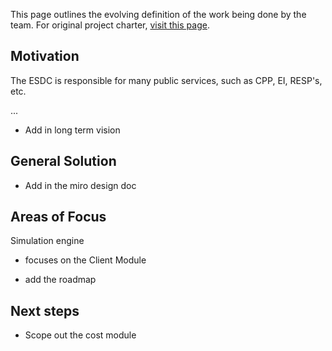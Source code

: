 This page outlines the evolving definition of the work being done by the team. For original project charter, [visit this page](https://code-for-canada.github.io/team-babel/wiki/project-charter).

## Motivation

The ESDC is responsible for many public services, such as CPP, EI, RESP's, etc. 

...

- Add in long term vision


## General Solution

- Add in the miro design doc

## Areas of Focus

Simulation engine
- focuses on the Client Module

- add the roadmap

## Next steps
- Scope out the cost module
